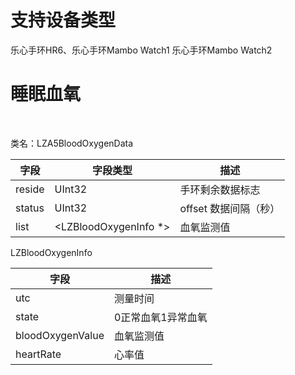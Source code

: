 <a name="ftjpd"></a>
# 支持设备类型
乐心手环HR6、乐心手环Mambo Watch1 乐心手环Mambo Watch2
<a name="U99oQ"></a>
# 睡眠血氧
​

类名：LZA5BloodOxygenData

| 字段 | 字段类型 | 描述 |
| --- | --- | --- |
| reside | UInt32 | 手环剩余数据标志 |
| status | UInt32 | offset 数据间隔（秒） |
| list | <LZBloodOxygenInfo *> | 血氧监测值 |

LZBloodOxygenInfo

| 字段 | 描述 |
| --- | --- |
| utc | 测量时间 |
| state | 0正常血氧1异常血氧 |
| bloodOxygenValue | 血氧监测值 |
| heartRate | 心率值 |


